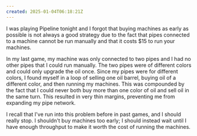```yaml
---
created: 2025-01-04T06:18:21Z
---
```


I was playing Pipeline tonight and I forgot that buying machines as early as possible is not always a good strategy due to the fact that pipes connected to a machine cannot be run manually and that it costs $15 to run your machines.

In my last game, my machine was only connected to two pipes and I had no other pipes that I could run manually. The two pipes were of different colors and could only upgrade the oil once. Since my pipes were for different colors, I found myself in a loop of selling one oil barrel, buying oil of a different color, and then running my machines. This was compounded by the fact that I could never both buy more than one color of oil and sell oil in the same turn. This resulted in very thin margins, preventing me from expanding my pipe network.

I recall that I've run into this problem before in past games, and I should really stop. I shouldn't buy machines too early; I should instead wait until I have enough throughput to make it worth the cost of running the machines. 
